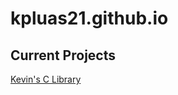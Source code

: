 # kpluas21.github.io
## Current Projects
[Kevin's C Library](https://kpluas21.github.io/Kevins-C-Library/index.html)
